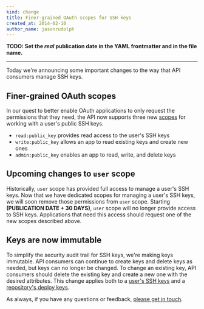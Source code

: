 ```yaml
---
kind: change
title: Finer-grained OAuth scopes for SSH keys
created_at: 2014-02-10
author_name: jasonrudolph
---
```


**TODO: Set the *real* publication date in the YAML frontmatter and in the file name.**

---

Today we're announcing some important changes to the way that API consumers manage SSH keys.

## Finer-grained OAuth scopes

In our quest to better enable OAuth applications to only request the permissions that they need, the API now supports three new [scopes][] for working with a user's public SSH keys.

- `read:public_key` provides read access to the user's SSH keys
- `write:public_key` allows an app to read existing keys and create new ones
- `admin:public_key` enables an app to read, write, and delete keys

## Upcoming changes to `user` scope

Historically, `user` scope has provided full access to manage a user's SSH keys. Now that we have dedicated scopes for managing a user's SSH keys, we will soon remove those permissions from `user` scope. Starting **(PUBLICATION DATE + 30 DAYS)**, `user` scope will no longer provide access to SSH keys. Applications that need this access should request one of the new scopes described above.

## Keys are now immutable

To simplify the security audit trail for SSH keys, we're making keys immutable. API consumers can continue to create keys and delete keys as needed, but keys can no longer be changed. To change an existing key, API consumers should delete the existing key and create a new one with the desired attributes. This change applies both to a [user's SSH keys][user-keys] and a [repository's deploy keys][deploy-keys].


As always, if you have any questions or feedback, [please get in touch][contact].

[contact]: https://github.com/contact?form[subject]=API+improvements+for+SSH+keys
[scopes]: /v3/oauth/#scopes
[user-keys]: /v3/users/keys/
[deploy-keys]: /v3/repos/keys/

